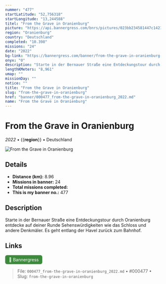 ```yaml
---
nummer: "477"
startLatitude: "52,756318"
startLongitude: "13,244588"
titel: "From the Grave in Oranienburg"
picture: "https://api.bannergress.com/bnrs/pictures/023bb234581447c14213143dbc613c47"
region: "Oranienburg"
country: "Deutschland"
completed: "10.398"
missions: "24"
date: "2022"
bg-link: "https://bannergress.com/banner/from-the-grave-in-oranienburg-1694"
onyx: "0"
description: "Starte in der Bernauer Straße eine Entdeckungstour durch Oranienburg entdecke auf deiner Runde Sehenswürdigkeiten wie das Schloss und andere Denkmäler. Es geht entlang der Havel zurück zum Bahnhof."
lengthKMeters: "8,961"
umap: ""
missionDay: ""
notice: ""
title: "From the Grave in Oranienburg"
slug: "from-the-grave-in-oranienburg"
href: "banner/000477_from-the-grave-in-oranienburg_2022.md"
name: "From the Grave in Oranienburg"
---
```

# From the Grave in Oranienburg

*2022* • {{__region__}} • Deutschland

![From the Grave in Oranienburg](https://api.bannergress.com/bnrs/pictures/023bb234581447c14213143dbc613c47)



## Details
- **Distance (km):** 8.96
- **Missions in banner:** 24
- **Total missions completed:** 
- **This is my banner no.:** 477



## Description
Starte in der Bernauer Straße eine Entdeckungstour durch Oranienburg entdecke auf deiner Runde Sehenswürdigkeiten wie das Schloss und andere Denkmäler. Es geht entlang der Havel zurück zum Bahnhof.



## Links
<a href="https://bannergress.com/banner/from-the-grave-in-oranienburg-1694" target="_blank" style="display:inline-block;margin-right:8px;padding:6px 12px;background:#3c8b3c;color:#fff;text-decoration:none;border-radius:6px;">🔗 Bannergress</a>



> File: `000477_from-the-grave-in-oranienburg_2022.md` • #000477 • Slug: `from-the-grave-in-oranienburg`
